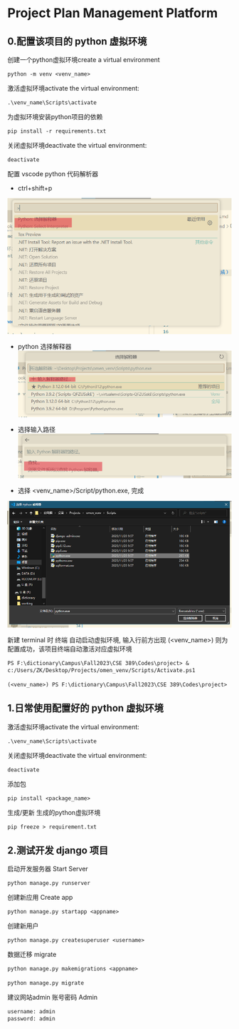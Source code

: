 # Project Plan Management Platform

## 0.配置该项目的 python 虚拟环境

创建一个python虚拟环境create a virtual environment

    python -m venv <venv_name>

激活虚拟环境activate the virtual environment:

    .\venv_name\Scripts\activate

为虚拟环境安装python项目的依赖

    pip install -r requirements.txt

关闭虚拟环境deactivate the virtual environment:

    deactivate

配置 vscode python 代码解析器

- ctrl+shift+p

![Alt text](doc/docimg/image.png)

- python 选择解释器
![Alt text](doc/docimg/image1.png)

- 选择输入路径
![Alt text](doc/docimg/image-1.png)

- 选择 <venv_name>/Script/python.exe, 完成

![Alt text](doc/docimg/image-2.png)

新建 terminal 时 终端 自动启动虚拟环境, 输入行前方出现 (<venv_name>) 则为配置成功，该项目终端自动激活对应虚拟环境

    PS F:\dictionary\Campus\Fall2023\CSE 389\Codes\project> & c:/Users/ZK/Desktop/Projects/omen_venv/Scripts/Activate.ps1

    (<venv_name>) PS F:\dictionary\Campus\Fall2023\CSE 389\Codes\project> 



## 1.日常使用配置好的 python 虚拟环境

激活虚拟环境activate the virtual environment:

    .\venv_name\Scripts\activate

关闭虚拟环境deactivate the virtual environment:

    deactivate

添加包

    pip install <package_name>

生成/更新 生成的python虚拟环境

    pip freeze > requirement.txt

## 2.测试开发 django 项目

启动开发服务器 Start Server

    python manage.py runserver 

创建新应用 Create app

    python manage.py startapp <appname>

创建新用户

    python manage.py createsuperuser <username>

数据迁移 migrate

    python manage.py makemigrations <appname>

    python manage.py migrate

建议网站admin 账号密码 Admin

    username: admin
    password: admin
